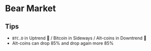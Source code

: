 # Bear Market

## Tips

- `BTC.D` in Uptrend 🔼 / Bitcoin in Sideways / Alt-coins in Downtrend 🔽
- Alt-coins can drop 85% and drop again more 85%
